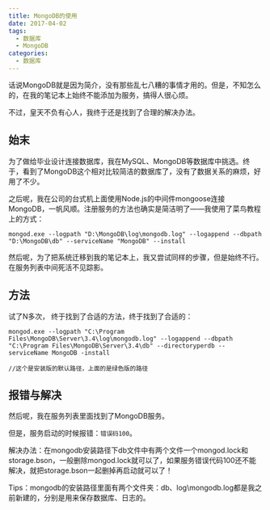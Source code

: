 ```yaml
---
title: MongoDB的使用
date: 2017-04-02
tags: 
  - 数据库
  - MongoDB
categories: 
  - 数据库
---
```


话说MongoDB就是因为简介，没有那些乱七八糟的事情才用的。但是，不知怎么的，在我的笔记本上始终不能添加为服务，搞得人很心烦。

不过，皇天不负有心人，我终于还是找到了合理的解决办法。

<!--more-->

## 始末

为了做给毕业设计连接数据库，我在MySQL、MongoDB等数据库中挑选。终于，看到了MongoDB这个相对比较简洁的数据库了，没有了数据关系的麻烦，好用了不少。

之后呢，我在公司的台式机上面使用Node.js的中间件mongoose连接MongoDB，一帆风顺。注册服务的方法也确实是简洁明了——我使用了菜鸟教程上的方式：

```shell
mongod.exe --logpath "D:\MongoDB\log\mongodb.log" --logappend --dbpath "D:\MongoDB\db" --serviceName "MongoDB" --install
```

然后呢，为了把系统迁移到我的笔记本上，我又尝试同样的步骤，但是始终不行。在服务列表中间死活不见踪影。

## 方法

试了N多次， 终于找到了合适的方法，终于找到了合适的：

```shell
mongod.exe --logpath "C:\Program Files\MongoDB\Server\3.4\log\mongodb.log" --logappend --dbpath "C:\Program Files\MongoDB\Server\3.4\db" --directoryperdb --serviceName MongoDB -install

//这个是安装版的默认路径，上面的是绿色版的路径
```

## 报错与解决

然后呢，我在服务列表里面找到了MongoDB服务。

但是，服务启动的时候报错：`错误码100`。

解决办法：在mongodb安装路径下db文件中有两个文件一个mongod.lock和storage.bson，一般删除mongod.lock就可以了，如果服务错误代码100还不能解决，就把storage.bson一起删掉再启动就可以了！

Tips：mongodb的安装路径里面有两个文件夹：db、log\mongodb.log都是我之前新建的，分别是用来保存数据库、日志的。
